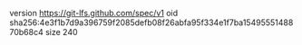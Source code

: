 version https://git-lfs.github.com/spec/v1
oid sha256:4e3f1b7d9a396759f2085defb08f26abfa95f334e1f7ba1549555148870b68c4
size 240
